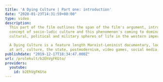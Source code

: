 ```yaml
---
title: 'A Dying Culture | Part one: introduction'
date: "2020-01-23T14:31:59+08:00"
type: video
description:
  This part of the film outlines the span of the film's argument, introducing the
  concept of socio-ludic culture and this phenomenon's coming to dominance in the
  cultural, political and military spheres of life in the western imperialist nations.

  A Dying Culture is a feature length Marxist-Leninist documentary, looking
  at art, culture, the state, postmodernism, video games, social media, war and crisis.
publishdate: "2019-12-17T18:34:47.000Z"
url: /prolekult/b2EhVgFKGto/
providers:
  youtube:
    id: b2EhVgFKGto
---
```

